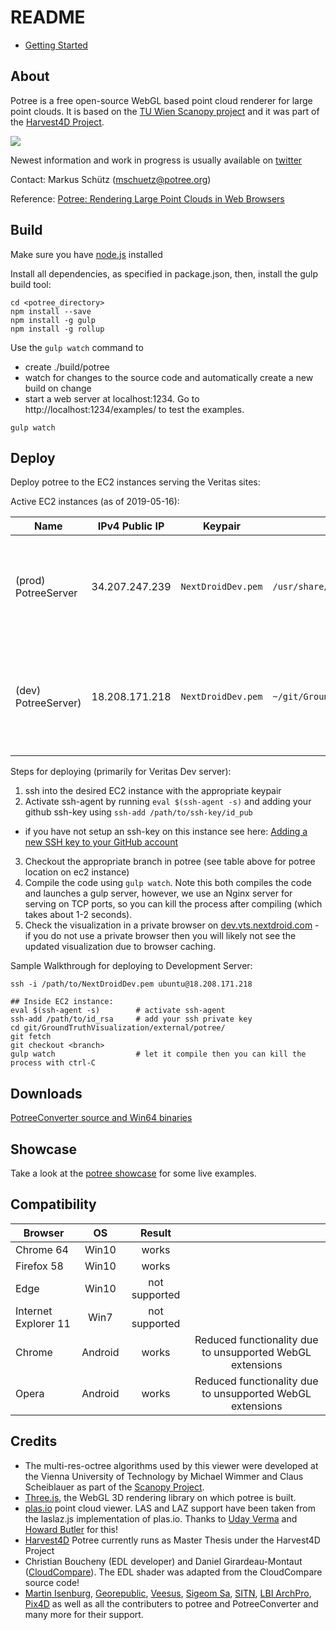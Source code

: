 
# README

* [Getting Started](./docs/getting_started.md)

## About

Potree is a free open-source WebGL based point cloud renderer for large point clouds.
It is based on the [TU Wien Scanopy project](https://www.cg.tuwien.ac.at/research/projects/Scanopy/)
and it was part of the [Harvest4D Project](https://harvest4d.org/).


<a href="http://potree.org/wp/demo/" target="_blank"> ![](./docs/images/potree_screens.png) </a>

Newest information and work in progress is usually available on [twitter](https://twitter.com/m_schuetz)

Contact: Markus Schütz (mschuetz@potree.org)

Reference: [Potree: Rendering Large Point Clouds in Web Browsers](https://www.cg.tuwien.ac.at/research/publications/2016/SCHUETZ-2016-POT/SCHUETZ-2016-POT-thesis.pdf)

## Build

Make sure you have [node.js](http://nodejs.org/) installed

Install all dependencies, as specified in package.json, 
then, install the gulp build tool:

    cd <potree_directory>
    npm install --save
    npm install -g gulp
    npm install -g rollup

Use the ```gulp watch``` command to 

* create ./build/potree 
* watch for changes to the source code and automatically create a new build on change
* start a web server at localhost:1234. Go to http://localhost:1234/examples/ to test the examples.

```
gulp watch
```

## Deploy

Deploy potree to the EC2 instances serving the Veritas sites:

Active EC2 instances (as of 2019-05-16):

| Name                        | IPv4 Public IP | Keypair            | Potree Location                                  | Description |
| --------------------------- | -------------- | ------------------ | ------------------------------------------------ | ----------- |
| (prod) PotreeServer                | 34.207.247.239 | `NextDroidDev.pem` | `/usr/share/nginx/html/potree`                   | "Production" server - intended to run on prod and demo sites but not running anywhere right now |
| (dev) PotreeServer) | 18.208.171.218 | `NextDroidDev.pem` | `~/git/GroundTruthVisualization/external/potree` | "Development" server - runs on dev and test (really runs everywhere right now) (2019-08-12) |

Steps for deploying (primarily for Veritas Dev server): 
1. ssh into the desired EC2 instance with the appropriate keypair
2. Activate ssh-agent by running `eval $(ssh-agent -s)` and adding your github ssh-key using `ssh-add /path/to/ssh-key/id_pub`
  - if you have not setup an ssh-key on this instance see here: [Adding a new SSH key to your GitHub account](https://help.github.com/en/enterprise/2.15/user/articles/adding-a-new-ssh-key-to-your-github-account)
3. Checkout the appropriate branch in potree (see table above for potree location on ec2 instance)
4. Compile the code using `gulp watch`. Note this both compiles the code and launches a gulp server, however, we use an Nginx server for serving on TCP ports, so you can kill the process after compiling (which takes about 1-2 seconds).
5. Check the visualization in a private browser on [dev.vts.nextdroid.com](https://dev.vts.nextdroid.com) - if you do not use a private browser then you will likely not see the updated visualization due to browser caching.


Sample Walkthrough for deploying to Development Server:
```
ssh -i /path/to/NextDroidDev.pem ubuntu@18.208.171.218

## Inside EC2 instance:
eval $(ssh-agent -s)		# activate ssh-agent
ssh-add /path/to/id_rsa		# add your ssh private key 
cd git/GroundTruthVisualization/external/potree/
git fetch
git checkout <branch> 
gulp watch 					# let it compile then you can kill the process with ctrl-C
```


## Downloads

[PotreeConverter source and Win64 binaries](https://github.com/potree/PotreeConverter/releases)

## Showcase

Take a look at the [potree showcase](http://potree.org/wp/demo/) for some live examples.

## Compatibility

| Browser              | OS      | Result        |   |
| -------------------- |:-------:|:-------------:|:-:|
| Chrome 64            | Win10   | works         |   |
| Firefox 58           | Win10   | works         |   |
| Edge                 | Win10   | not supported |   |
| Internet Explorer 11 | Win7    | not supported |   |
| Chrome               | Android | works         | Reduced functionality due to unsupported WebGL extensions |
| Opera                | Android | works         | Reduced functionality due to unsupported WebGL extensions |

## Credits

* The multi-res-octree algorithms used by this viewer were developed at the Vienna University of Technology by Michael Wimmer and Claus Scheiblauer as part of the [Scanopy Project](http://www.cg.tuwien.ac.at/research/projects/Scanopy/).
* [Three.js](https://github.com/mrdoob/three.js), the WebGL 3D rendering library on which potree is built.
* [plas.io](http://plas.io/) point cloud viewer. LAS and LAZ support have been taken from the laslaz.js implementation of plas.io. Thanks to [Uday Verma](https://twitter.com/udaykverma) and [Howard Butler](https://twitter.com/howardbutler) for this!
* [Harvest4D](https://harvest4d.org/) Potree currently runs as Master Thesis under the Harvest4D Project
* Christian Boucheny (EDL developer) and Daniel Girardeau-Montaut ([CloudCompare](http://www.danielgm.net/cc/)). The EDL shader was adapted from the CloudCompare source code!
* [Martin Isenburg](http://rapidlasso.com/), [Georepublic](http://georepublic.de/en/),
[Veesus](http://veesus.com/), [Sigeom Sa](http://www.sigeom.ch/), [SITN](http://www.ne.ch/sitn), [LBI ArchPro](http://archpro.lbg.ac.at/),  [Pix4D](http://pix4d.com/) as well as all the contributers to potree and PotreeConverter and many more for their support.
